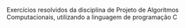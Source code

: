 Exercícios resolvidos da disciplina de Projeto de Algoritmos Computacionais, utilizando a linguagem de programação C
